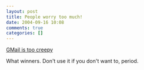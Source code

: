 ```yaml
---
layout: post
title: People worry too much!
date: 2004-09-16 10:08
comments: true
categories: []
---
```

<a href="http://gmail-is-too-creepy.com/">GMail is too creepy</a>

What winners. Don't use it if you don't want to, period.
